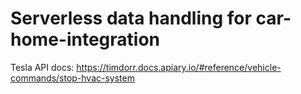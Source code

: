 # Serverless data handling for car-home-integration

Tesla API docs: https://timdorr.docs.apiary.io/#reference/vehicle-commands/stop-hvac-system
